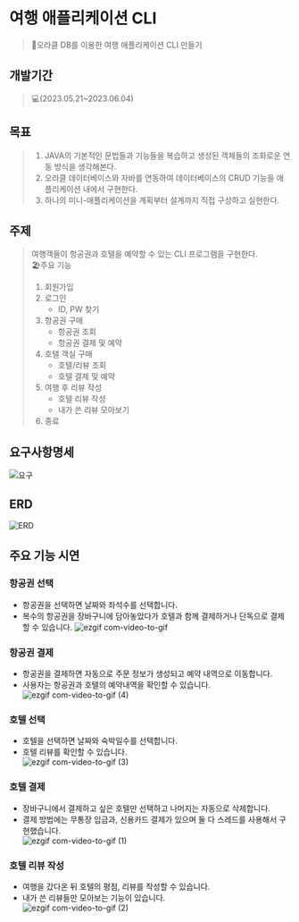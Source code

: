 # 여행 애플리케이션 CLI
>🛫오라클 DB를 이용한 여행 애플리케이션 CLI 만들기 

## 개발기간 
>💻(2023.05.21~2023.06.04)

## 목표
>1. JAVA의 기본적인 문법들과 기능들을 복습하고 생성된 객체들의 조화로운 연동 방식을 생각해본다. 
>2. 오라클 데이터베이스와 자바를 연동하여 <bold>데이터베이스의 CRUD 기능<bold>을 애플리케이션 내에서 구현한다.  
>3. 하나의 미니-애플리케이션을 계획부터 설계까지 직접 구상하고 실현한다.  

## 주제
>여행객들이 항공권과 호텔을 예약할 수 있는 CLI 프로그램을 구현한다.<br>
>🏖️주요 기능<br>
>1. 회원가입<br>
>2. 로그인<br>
>     * ID, PW 찾기<br>
>3. 항공권 구매<br>
>    * 항공권 조회<br>
>    * 항공권 결제 및 예약<br>
>4. 호텔 객실 구매<br>
>    * 호텔/리뷰 조회<br>
>    * 호텔 결제 및 예약<br>
>5. 여행 후 리뷰 작성<br>
>    * 호텔 리뷰 작성<br>
>    * 내가 쓴 리뷰 모아보기<br>
>6. 종료

## 요구사항명세
![요구](https://github.com/ThereIsGrace/Travel_Application_CLI-Java_team_project-/assets/109272327/55e6404b-682b-431e-8370-2186176d6944)

## ERD
![ERD](https://github.com/ThereIsGrace/Travel_Application_CLI-Java_team_project-/assets/109272327/9824ce78-3aba-4fc7-9bef-b782ffaf4211)

## 주요 기능 시연
  ### 항공권 선택
  * 항공권을 선택하면 날짜와 좌석수를 선택합니다.
  * 복수의 항공권을 장바구니에 담아놓았다가 호텔과 함께 결제하거나 단독으로 결제할 수 있습니다.
![ezgif com-video-to-gif](https://github.com/ThereIsGrace/Travel_Application_CLI-Java_team_project-/assets/109272327/4efab321-0964-498f-af26-331b819e8e75)<br>
  ### 항공권 결제
  * 항공권을 결제하면 자동으로 주문 정보가 생성되고 예약 내역으로 이동합니다. 
  * 사용자는 항공권과 호텔의 예약내역을 확인할 수 있습니다.
![ezgif com-video-to-gif (4)](https://github.com/ThereIsGrace/Travel_Application_CLI-Java_team_project-/assets/109272327/7c4fc56d-03e9-4bd5-b1a6-32ea41df2eed)<br>
  
  ### 호텔 선택
  * 호텔을 선택하면 날짜와 숙박일수를 선택합니다.
  * 호텔 리뷰를 확인할 수 있습니다.<br>
 ![ezgif com-video-to-gif (3)](https://github.com/ThereIsGrace/Travel_Application_CLI-Java_team_project-/assets/109272327/1ea5c912-077a-4397-b0f1-c1402dceea5e)<br>
  ### 호텔 결제 
  * 장바구니에서 결제하고 싶은 호텔만 선택하고 나머지는 자동으로 삭제합니다. 
  * 결제 방법에는 무통장 입금과, 신용카드 결제가 있으며 둘 다 스레드를 사용해서 구현했습니다.<br>
 ![ezgif com-video-to-gif (1)](https://github.com/ThereIsGrace/Travel_Application_CLI-Java_team_project-/assets/109272327/dedb3696-92cf-493c-a3d2-93093529541a)
  ### 호텔 리뷰 작성
  * 여행을 갔다온 뒤 호텔의 평점, 리뷰를 작성할 수 있습니다. 
  * 내가 쓴 리뷰들만 모아보는 기능이 있습니다.<br>
 ![ezgif com-video-to-gif (2)](https://github.com/ThereIsGrace/Travel_Application_CLI-Java_team_project-/assets/109272327/7494982b-d694-4780-a979-68e1f71721de)
